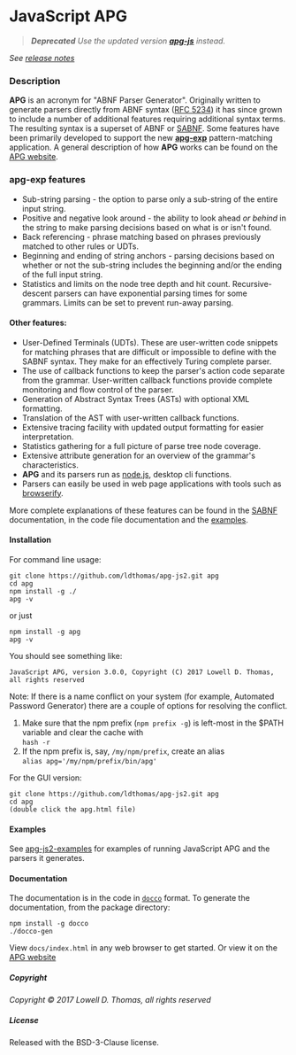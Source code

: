 # JavaScript APG

> _**Deprecated** Use the updated version [**apg-js**](https://github.com/ldthomas/apg-js) instead._

_See [release notes](https://github.com/ldthomas/apg-js2/blob/master/RELEASE-NOTES.md)_

### Description

**APG** is an acronym for "ABNF Parser Generator". Originally written to generate parsers directly from ABNF syntax ([RFC 5234](https://tools.ietf.org/html/rfc5234)) it has since grown to include a number of additional features requiring additional syntax terms. The resulting syntax is a superset of ABNF or [SABNF](https://github.com/ldthomas/apg-js2/blob/master/SABNF.md). Some features have been primarily developed to support the new [**apg-exp**](https://github.com/ldthomas/apg-js2-exp) pattern-matching application. A general description of how **APG** works can be found on the [APG website](https://sabnf.com/).

### **apg-exp** features

<ul>
<li>
Sub-string parsing - the option to parse only a sub-string of the entire input string. 
</li>
<li>
Positive and negative look around - the ability to look ahead <i>or behind</i> in the string to make parsing decisions based on what is or isn't found.
</li>
<li>
Back referencing - phrase matching based on phrases previously matched to other rules or UDTs.
</li>
<li>
Beginning and ending of string anchors - parsing decisions based on whether or not the sub-string includes the beginning and/or the ending of the full input string. 
</li>
<li>
Statistics and limits on the node tree depth and hit count. Recursive-descent parsers can have exponential parsing times for some grammars. Limits can be set to prevent run-away parsing. 
</li>
</ul>
  
#### Other features:  
<ul>
<li>User-Defined Terminals (UDTs). These are user-written code snippets for matching phrases that are difficult or impossible to define with the SABNF syntax. They make for an effectively Turing complete parser.</li>
<li>The use of callback functions to keep the parser's action code separate from the grammar.
User-written callback functions provide complete monitoring and flow control of the parser.</li>
<li>
Generation of Abstract Syntax Trees (ASTs) with optional XML formatting.
</li>
<li>
Translation of the AST with user-written callback functions.
</li>
<li>Extensive tracing facility with updated output formatting for easier interpretation.</li>
<li>Statistics gathering for a full picture of parse tree node coverage.</li>
<li>Extensive attribute generation for an overview of the grammar's characteristics.</li>
<li><b>APG</b> and its parsers run as <a = href="https://nodejs.org/en/">node.js</a>, desktop cli functions.</li>
<li>
Parsers can easily be used in web page applications with tools such as <a href="http://browserify.org/">browserify</a>.
</li>
</ul>

More complete explanations of these features can be found in the
[SABNF](https://github.com/ldthomas/apg-js2/blob/master/SABNF.md) documentation, in the code file documentation and the [examples](https://github.com/ldthomas/apg-js2-examples).

#### Installation

For command line usage:

```
git clone https://github.com/ldthomas/apg-js2.git apg
cd apg
npm install -g ./
apg -v
```

or just

```
npm install -g apg
apg -v
```

You should see something like:

`JavaScript APG, version 3.0.0, Copyright (C) 2017 Lowell D. Thomas, all rights reserved`

Note: If there is a name conflict on your system
(for example, Automated Password Generator) there are a couple of options for
resolving the conflict.

<ol>
<li>Make sure that the npm prefix (<code>npm prefix -g</code>) is left-most in the $PATH variable and clear the cache with
<br><code>hash -r</code></li>
<li>If the npm prefix is, say, <code>/my/npm/prefix</code>, create an alias<br>
<code>alias apg='/my/npm/prefix/bin/apg'</code></li>
</ol>

For the GUI version:

```
git clone https://github.com/ldthomas/apg-js2.git apg
cd apg
(double click the apg.html file)
```

#### Examples

See <a href="https://github.com/ldthomas/apg-js2-examples">apg-js2-examples</a> for examples of running JavaScript APG and the parsers it generates.

#### Documentation

The documentation is in the code in [`docco`](https://jashkenas.github.io/docco/) format.
To generate the documentation, from the package directory:

```
npm install -g docco
./docco-gen
```

View `docs/index.html` in any web browser to get started.
Or view it on the [APG website](https://sabnf.com/)

##### Copyright

_Copyright &copy; 2017 Lowell D. Thomas, all rights reserved_

##### License

Released with the BSD-3-Clause license.
